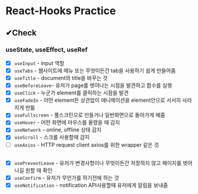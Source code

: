 # React-Hooks Practice

## ✔Check

### useState, useEffect, useRef

- [x] `useInput` - input 역할
- [x] `useTabs` - 웹사이트에 메뉴 또는 무엇이든간 tab을 사용하기 쉽게 만들어줌
- [x] `useTitle` - document의 title을 바꾸는 것
- [x] `useBeforeLeave`- 유저가 page를 벗어나는 시점을 발견하고 함수를 실행
- [x] `useClick` - 누군가 element를 클릭하는 시점을 발견
- [x] `useFadeIn` - 어떤 element든 상관없이 애니메이션을 element안으로 서서히 사라지게 만듦
- [x] `useFullscreen` - 풀스크린으로 만들거나 일반화면으로 돌아가게 해줌
- [x] `useHover` - 어떤 화면에 마우스를 올렸을 때 감지
- [x] `useNetwork` - online, offline 상태 감지
- [x] `useScroll` - 스크롤 사용할때 감지
- [ ] `useAxios` - HTTP request client axios를 위한 wrapper 같은 것

##

- [x] `usePreventLeave` - 유저가 변경사항이나 무엇이든간 저장하지 않고 페이지를 벗어나길 원할 때 확인
- [x] `useConfirm` - 유저가 무언가를 하기전에 하는 것
- [x] `useNotification` - notification API사용할때 유저에게 알림을 보내줌
